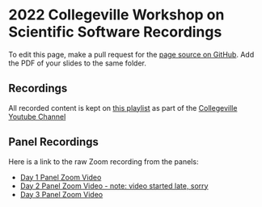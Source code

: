 # 2022 Collegeville Workshop on Scientific Software Recordings

To edit this page, make a pull request for the [page source on GitHub](https://github.com/Collegeville/CW22/blob/master/WorkshopResources/Recordings/RecordingList.md).  Add the PDF of your slides to the same folder.

## Recordings
All recorded content is kept on [this playlist](https://youtube.com/playlist?list=PLSsqt6vUDjJ1aXNKaInUI3-p2KIKDGicA) as part of the [Collegeville Youtube Channel](https://www.youtube.com/channel/UCSf7qBvL-FINhgY5xPc-8sw)

## Panel Recordings
Here is a link to the raw Zoom recording from the panels:
- [Day 1 Panel Zoom Video]()
- [Day 2 Panel Zoom Video - note: video started late, sorry]()
- [Day 3 Panel Zoom Video]()
